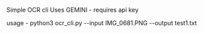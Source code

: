 Simple OCR cli
Uses GEMINI - requires api key

usage - python3 ocr_cli.py --input IMG_0681.PNG --output test1.txt

